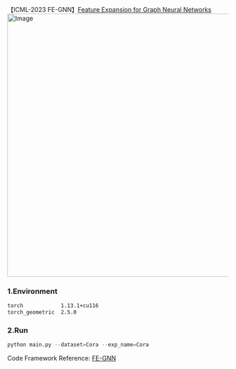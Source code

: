 【ICML-2023 FE-GNN】[Feature Expansion for Graph Neural Networks](https://proceedings.mlr.press/v202/sun23p/sun23p.pdf)
<img src="https://github.com/XiaShan1227/FE-GNN/assets/67092235/df136c26-7353-44ac-99b0-f1dbaa9ec936" alt="Image" width="800" height="600">

### 1.Environment
```bash
torch            1.13.1+cu116
torch_geometric  2.5.0
```

### 2.Run
```python
python main.py --dataset=Cora --exp_name=Cora
```

Code Framework Reference: [FE-GNN](https://github.com/sajqavril/Feature-Extension-Graph-Neural-Networks)
